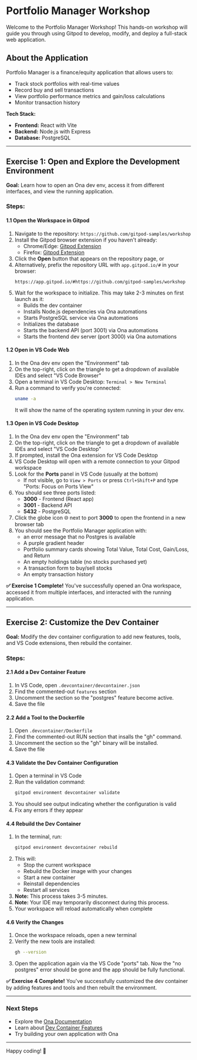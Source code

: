 # Portfolio Manager Workshop

Welcome to the Portfolio Manager Workshop! This hands-on workshop will guide you through using Gitpod to develop, modify, and deploy a full-stack web application.

## About the Application

Portfolio Manager is a finance/equity application that allows users to:
- Track stock portfolios with real-time values
- Record buy and sell transactions
- View portfolio performance metrics and gain/loss calculations
- Monitor transaction history

**Tech Stack:**
- **Frontend:** React with Vite
- **Backend:** Node.js with Express
- **Database:** PostgreSQL

---

## Exercise 1: Open and Explore the Development Environment

**Goal:** Learn how to open an Ona dev env, access it from different interfaces, and view the running application.

### Steps:

#### 1.1 Open the Workspace in Gitpod

1. Navigate to the repository: `https://github.com/gitpod-samples/workshop`
2. Install the Gitpod browser extension if you haven't already:
   - Chrome/Edge: [Gitpod Extension](https://chrome.google.com/webstore/detail/gitpod/dodmmooeoklaejobgleioelladacbeki)
   - Firefox: [Gitpod Extension](https://addons.mozilla.org/en-US/firefox/addon/gitpod/)
3. Click the **Open** button that appears on the repository page, or
4. Alternatively, prefix the repository URL with `app.gitpod.io/#` in your browser:
   ```
   https://app.gitpod.io/#https://github.com/gitpod-samples/workshop
   ```
5. Wait for the workspace to initialize. This may take 2-3 minutes on first launch as it:
   - Builds the dev container
   - Installs Node.js dependencies via Ona automations
   - Starts PostgreSQL service via Ona automations
   - Initializes the database
   - Starts the backend API (port 3001) via Ona automations
   - Starts the frontend dev server (port 3000) via Ona automations

#### 1.2 Open in VS Code Web

1. In the Ona dev env open the "Environment" tab
2. On the top-right, click on the triangle to get a dropdown of available IDEs and select "VS Code Browser"
5. Open a terminal in VS Code Desktop: `Terminal > New Terminal`
6. Run a command to verify you're connected:
   ```bash
   uname -a
   ```
   It will show the name of the operating system running in your dev env.

#### 1.3 Open in VS Code Desktop

1. In the Ona dev env open the "Environment" tab
2. On the top-right, click on the triangle to get a dropdown of available IDEs and select "VS Code Desktop"
3. If prompted, install the Ona extension for VS Code Desktop
4. VS Code Desktop will open with a remote connection to your Gitpod workspace
1. Look for the **Ports** panel in VS Code (usually at the bottom)
   - If not visible, go to `View > Ports` or press `Ctrl+Shift+P` and type "Ports: Focus on Ports View"
2. You should see three ports listed:
   - **3000** - Frontend (React app)
   - **3001** - Backend API
   - **5432** - PostgreSQL
3. Click the globe icon 🌐 next to port **3000** to open the frontend in a new browser tab
4. You should see the Portfolio Manager application with:
   - an error message that no Postgres is available
   - A purple gradient header
   - Portfolio summary cards showing Total Value, Total Cost, Gain/Loss, and Return
   - An empty holdings table (no stocks purchased yet)
   - A transaction form to buy/sell stocks
   - An empty transaction history

**✅ Exercise 1 Complete!** You've successfully opened an Ona workspace, accessed it from multiple interfaces, and interacted with the running application.

---

## Exercise 2: Customize the Dev Container

**Goal:** Modify the dev container configuration to add new features, tools, and VS Code extensions, then rebuild the container.

### Steps:

#### 2.1 Add a Dev Container Feature

1. In VS Code, open `.devcontainer/devcontainer.json`
2. Find the commented-out `features` section
3. Uncomment the section so the "postgres" feature become active.
4. Save the file

#### 2.2 Add a Tool to the Dockerfile

1. Open `.devcontainer/Dockerfile`
2. Find the commented-out RUN section that insalls the "gh" command.
3. Uncomment the section so the "gh" binary will be installed.
4. Save the file

#### 4.3 Validate the Dev Container Configuration

1. Open a terminal in VS Code
2. Run the validation command:
   ```bash
   gitpod environment devcontainer validate
   ```
3. You should see output indicating whether the configuration is valid
4. Fix any errors if they appear

#### 4.4 Rebuild the Dev Container

1. In the terminal, run:
   ```bash
   gitpod environment devcontainer rebuild
   ```
2. This will:
   - Stop the current workspace
   - Rebuild the Docker image with your changes
   - Start a new container
   - Reinstall dependencies
   - Restart all services
3. **Note:** This process takes 3-5 minutes. 
4. **Note:** Your IDE may temporarily disconnect during this process. 
5. Your workspace will reload automatically when complete

#### 4.6 Verify the Changes

1. Once the workspace reloads, open a new terminal
2. Verify the new tools are installed:
   ```bash
   gh --version
   ```
3. Open the application again via the VS Code "ports" tab. Now the "no postgres" error should be gone and the app should be fully functional. 

**✅ Exercise 4 Complete!** You've successfully customized the dev container by adding features and tools and then rebuilt the environment.

---

### Next Steps

- Explore the [Ona Documentation](https://ona.com/docs)
- Learn about [Dev Container Features](https://containers.dev/features)
- Try building your own application with Ona

---

Happy coding! 🚀
